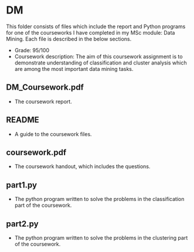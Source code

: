 # DM
This folder consists of files which include the report and Python programs for one of the courseworks I have completed in my MSc module: Data Mining. Each file is described in the below sections.
- Grade: 95/100
- Coursework description: The aim of this coursework assignment is to demonstrate understanding of classification and cluster analysis which are among the most important data mining tasks.

DM_Coursework.pdf
- 
- The coursework report.

README
- 
- A guide to the coursework files.

coursework.pdf
- 
- The coursework handout, which includes the questions.

part1.py
-
- The python program written to solve the problems in the classification part of the coursework.

part2.py
-
- The python program written to solve the problems in the clustering part of the coursework.
